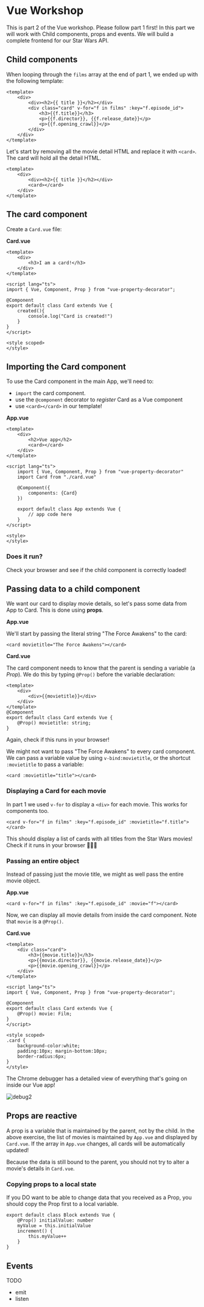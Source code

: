 # Vue Workshop

This is part 2 of the Vue workshop. Please follow part 1 first! In this part we will work with Child components, props and events. We will build a complete frontend for our Star Wars API.

## Child components

When looping through the `films` array at the end of part 1, we ended up with the following template:
```
<template>
    <div>
        <div><h2>{{ title }}</h2></div>
        <div class="card" v-for="f in films" :key="f.episode_id">
            <h3>{{f.title}}</h3>
            <p>{{f.director}}, {{f.release_date}}</p>
            <p>{{f.opening_crawl}}</p>
        </div>
    </div>
</template>
```
Let's start by removing all the movie detail HTML and replace it with `<card>`. The card will hold all the detail HTML.
```
<template>
    <div>
        <div><h2>{{ title }}</h2></div>
        <card></card>
    </div>
</template>
```
## The card component

Create a `Card.vue` file:

**Card.vue**

```
<template>
    <div>
        <h3>I am a card!</h3>
    </div>
</template>

<script lang="ts">
import { Vue, Component, Prop } from "vue-property-decorator";

@Component
export default class Card extends Vue {
    created(){
        console.log("Card is created!")
    }
}
</script>

<style scoped>
</style>
```

## Importing the Card component

To use the Card component in the main App, we'll need to:
- `import` the card component. 
- use the `@component` decorator to *register* Card as a Vue component
- use `<card></card>` in our template!

**App.vue**

```
<template>
    <div>   
        <h2>Vue app</h2>
        <card></card> 
    </div>   
</template>

<script lang="ts">
    import { Vue, Component, Prop } from "vue-property-decorator"
    import Card from "./card.vue"

    @Component({
        components: {Card}
    })

    export default class App extends Vue {
        // app code here
    }
</script>

<style>
</style>
```
### Does it run?

Check your browser and see if the child component is correctly loaded!

## Passing data to a child component

We want our card to display movie details, so let's pass some data from App to Card. This is done using **props**.

**App.vue**

We'll start by passing the literal string "The Force Awakens" to the card:

`<card movietitle="The Force Awakens"></card>`

**Card.vue**

The card component needs to know that the parent is sending a variable (a *Prop*). We do this by typing `@Prop()` before the variable declaration:

```
<template>
    <div>
        <div>{{movietitle}}</div>
    </div>
</template>
@Component
export default class Card extends Vue {
    @Prop() movietitle: string;
}
```

Again, check if this runs in your browser!

We might not want to pass "The Force Awakens" to every card component. We can pass a variable value by using `v-bind:movietitle`, or the shortcut `:movietitle` to pass a variable:

`<card :movietitle="title"></card>`

### Displaying a Card for each movie

In part 1 we used `v-for` to display a `<div>` for each movie. This works for components too. 

`<card v-for="f in films" :key="f.episode_id" :movietitle="f.title"></card>`

This should display a list of cards with all titles from the Star Wars movies! Check if it runs in your browser 👨🏼‍💻

### Passing an entire object

Instead of passing just the movie title, we might as well pass the entire movie object. 

**App.vue**

`<card v-for="f in films" :key="f.episode_id" :movie="f"></card>`

Now, we can display all movie details from inside the card component. Note that `movie` is a `@Prop()`.

**Card.vue**
```
<template>
    <div class="card">
        <h3>{{movie.title}}</h3>
        <p>{{movie.director}}, {{movie.release_date}}</p>
        <p>{{movie.opening_crawl}}</p>
    </div>
</template>

<script lang="ts">
import { Vue, Component, Prop } from "vue-property-decorator";

@Component
export default class Card extends Vue {
    @Prop() movie: Film;
}
</script>

<style scoped>
.card {
    background-color:white;
    padding:10px; margin-bottom:10px;
    border-radius:6px;
}
</style>
```

The Chrome debugger has a detailed view of everything that's going on inside our Vue app!

![debug2](./debug2.png)

## Props are reactive

A prop is a variable that is maintained by the parent, not by the child. In the above exercise, the list of movies is maintained by `App.vue` and displayed by `Card.vue`. If the array in `App.vue` changes, all cards will be automatically updated!

Because the data is still bound to the parent, you should not try to alter a movie's details in `Card.vue`.

### Copying props to a local state

If you DO want to be able to change data that you received as a Prop, you should copy the Prop first to a local variable. 

```
export default class Block extends Vue {
    @Prop() initialValue: number
    myValue = this.initialValue
    increment() {
        this.myValue++
    }
}
```

## Events

TODO

- emit
- listen